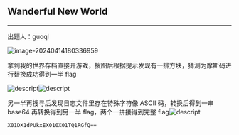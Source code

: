 ## Wanderful New World

***

出题人：guoql

![image-20240414180336959](C:\Users\26272\AppData\Roaming\Typora\typora-user-images\image-20240414180336959.png)

拿到我的世界存档直接开游戏，搜图后根据提示发现有一排方块，猜测为摩斯码进行替换成功得到一半 flag

![descript](C:/Users/26272/Pictures/media/7f56877f60be458f62362d097277f779.png)![descript](C:/Users/26272/Pictures/media/cf162225d5752cb711b0cea75a821efb.png)

另一半再搜寻后发现日志文件里存在特殊字符像 ASCII 码，转换后得到一串base64 再转换得到另一半 flag，两个一拼接得到完整 flag![descript](C:/Users/26272/Pictures/media/b59fd6d91a5c4f67c8591eee3af20e7b.png)

```
X01DX1dPUkxEX010X01TQ1RGfQ==
```

